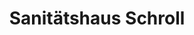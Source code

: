 ---
title: "Sanitätshaus Schroll"
url: /hamburg/sanitaetshaus-schroll-tibarg/
shop: Sanitätshaus
---